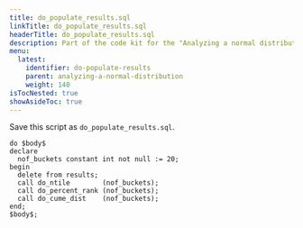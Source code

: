 ```yaml
---
title: do_populate_results.sql
linkTitle: do_populate_results.sql
headerTitle: do_populate_results.sql
description: Part of the code kit for the "Analyzing a normal distribution" section within the YSQL window fucntions documentation.
menu:
  latest:
    identifier: do-populate-results
    parent: analyzing-a-normal-distribution
    weight: 140
isTocNested: true
showAsideToc: true
---
```

Save this script as `do_populate_results.sql`.
```postgresql
do $body$
declare
  nof_buckets constant int not null := 20;
begin
  delete from results;
  call do_ntile        (nof_buckets);
  call do_percent_rank (nof_buckets);
  call do_cume_dist    (nof_buckets);
end;
$body$;
```
